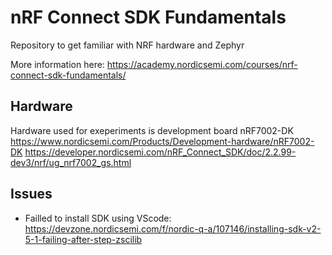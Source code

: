 # nRF Connect SDK Fundamentals

Repository to get familiar with NRF hardware and Zephyr

More information here: https://academy.nordicsemi.com/courses/nrf-connect-sdk-fundamentals/

## Hardware
Hardware used for exeperiments is development board nRF7002-DK
https://www.nordicsemi.com/Products/Development-hardware/nRF7002-DK
https://developer.nordicsemi.com/nRF_Connect_SDK/doc/2.2.99-dev3/nrf/ug_nrf7002_gs.html

## Issues
* Failled to install SDK using VScode: https://devzone.nordicsemi.com/f/nordic-q-a/107146/installing-sdk-v2-5-1-failing-after-step-zscilib


